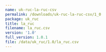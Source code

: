 ```yaml
---
name: uk-ruc-la-ruc-csv
permalink: /downloads/uk-ruc-la-ruc-csv/1_0
package: uk_ruc
title: la_ruc
filename: la_ruc.csv
version: '1.0'
full_version: 1.0.1
file: /data/uk_ruc/1.0/la_ruc.csv
---
```

